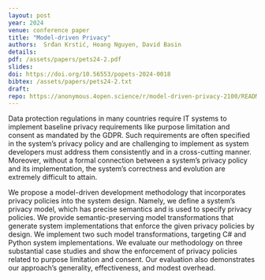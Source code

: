 ```yaml
---
layout: post
year: 2024
venue: conference paper
title: "Model-driven Privacy"
authors:  Srđan Krstić, Hoang Nguyen, David Basin
details:
pdf: /assets/papers/pets24-2.pdf
slides:
doi: https://doi.org/10.56553/popets-2024-0018
bibtex: /assets/papers/pets24-2.txt
draft:
repo: https://anonymous.4open.science/r/model-driven-privacy-2100/README.md
---
```


Data protection regulations in many countries require IT systems to implement baseline privacy
requirements like purpose limitation and consent as mandated by the GDPR. Such requirements are
often specified in the system’s privacy policy and are challenging to implement as system developers
must address them consistently and in a cross-cutting manner. Moreover, without a formal connection 
between a system’s privacy policy and its implementation, the system’s correctness and
evolution are extremely difficult to attain.

We propose a model-driven development methodology that incorporates privacy policies into the
system design. Namely, we define a system’s privacy model, which has precise semantics and is used
to specify privacy policies. We provide semantic-preserving model transformations that generate
system implementations that enforce the given privacy policies by design. We implement two such
model transformations, targeting C# and Python system implementations. We evaluate our methodology
on three substantial case studies and show the enforcement of privacy policies related to purpose
limitation and consent. Our evaluation also demonstrates our approach’s generality, effectiveness,
and modest overhead.
